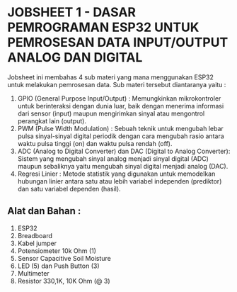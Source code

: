 # JOBSHEET 1 - DASAR PEMROGRAMAN ESP32 UNTUK PEMROSESAN DATA INPUT/OUTPUT ANALOG DAN DIGITAL
Jobsheet ini membahas 4 sub materi yang mana menggunakan ESP32 untuk melakukan pemrosesan data. Sub materi tersebut diantaranya yaitu :
  1. GPIO (General Purpose Input/Output) :  Memungkinkan mikrokontroler untuk berinteraksi dengan dunia luar, baik dengan menerima informasi dari sensor (input)     maupun mengirimkan sinyal atau mengontrol perangkat lain (output).
  2. PWM (Pulse Width Modulation) : Sebuah teknik untuk mengubah lebar pulsa sinyal-sinyal digital periodik dengan cara mengubah rasio antara waktu pulsa tinggi (on) dan waktu pulsa rendah (off).
  3. ADC (Analog to Digital Converter) dan DAC (Digital to Analog Converter): Sistem yang mengubah sinyal analog menjadi sinyal digital (ADC) maupun sebaliknya yaitu mengubah sinyal digital menjadi analog (DAC).
  4. Regresi Linier : Metode statistik yang digunakan untuk memodelkan hubungan linier antara satu atau lebih variabel independen (prediktor) dan satu variabel dependen (hasil).

## Alat dan Bahan :
  1. ESP32
  2. Breadboard
  3. Kabel jumper
  4. Potensiometer 10k Ohm (1)
  5. Sensor Capacitive Soil Moisture
  6. LED (5) dan Push Button (3)
  7. Multimeter
  8. Resistor 330,1K, 10K Ohm (@ 3)
